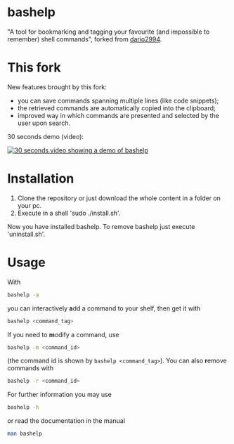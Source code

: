 bashelp
=======
"A tool for bookmarking and tagging your favourite (and impossible to remember) shell commands", forked from [dario2994](https://github.com/dario2994/bashelp).

This fork
======

New features brought by this fork:

- you can save commands spanning multiple lines (like code snippets);
- the retrieved commands are automatically copied into the clipboard;
- improved way in which commands are presented and selected by the user upon search.

30 seconds demo (video):

[![30 seconds video showing a demo of bashelp](https://img.youtube.com/vi/CbDKKno5-p8/0.jpg)](https://www.youtube.com/watch?v=CbDKKno5-p8)

Installation
============
1. Clone the repository or just download the whole content in a folder on your pc.
2. Execute in a shell 'sudo ./install.sh'.

Now you have installed bashelp.
To remove bashelp just execute 'uninstall.sh'.

Usage
=====
With
```bash
bashelp -a
```
you can interactively **a**dd a command to your shelf,
then get it with
```bash
bashelp <command_tag>
```
If you need to **m**odify a command, use
```bash
bashelp -m <command_id>
```
(the command id is shown by `bashelp <command_tag>`).
You can also **r**emove commands with
```bash
bashelp -r <command_id>
```

For further information you may use 
```bash
bashelp -h
```
or read the documentation in the manual
```bash
man bashelp
```

